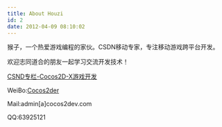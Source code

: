 ```yaml
---
title: About Houzi
id: 2
date: 2012-04-09 08:10:02
---
```


猴子，一个热爱游戏编程的家伙。CSDN移动专家，专注移动游戏跨平台开发。

欢迎志同道合的朋友一起学习交流开发技术！

[CSND专栏-Cocos2D-X游戏开发](http://blog.csdn.net/column/details/cocos2d-x.html)

WeiBo:[Cocos2der](http://weibo.com/cocos2der)

Mail:admin[a]cocos2dev.com

QQ:63925121